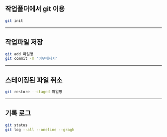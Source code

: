 ## 작업폴더에서 git 이용

```bash
git init
```

---

## 작업파일 저장
```bash
git add 파일명
git commit -m '아무메세지'
```

---

## 스테이징된 파일 취소
```bash
git restore --staged 파일명
```

---

## 기록 로그
```bash
git status
git log --all --oneline --gragh
```